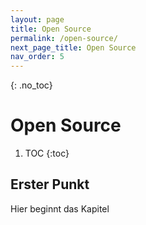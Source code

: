 ```yaml
---
layout: page
title: Open Source
permalink: /open-source/
next_page_title: Open Source
nav_order: 5
---
```


{: .no_toc}
# Open Source

1. TOC
{:toc}

## Erster Punkt 

Hier beginnt das Kapitel